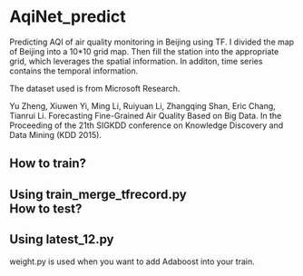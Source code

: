 # AqiNet_predict
Predicting AQI of air quality monitoring in Beijing using TF. I divided the map of Beijing into a 10*10 grid map. Then fill the station into the appropriate grid, which leverages the spatial information. In additon, time series contains the temporal information.

The dataset used is from Microsoft Research.

Yu Zheng, Xiuwen Yi, Ming Li, Ruiyuan Li, Zhangqing Shan, Eric Chang, Tianrui Li. Forecasting Fine-Grained Air Quality Based on Big Data. In the Proceeding of the 21th SIGKDD conference on Knowledge Discovery and Data Mining (KDD 2015).

How to train?<br>
---
Using train_merge_tfrecord.py<br>
How to test?<br>
---
Using latest_12.py<br>
---
weight.py is used when you want to add Adaboost into your train.
